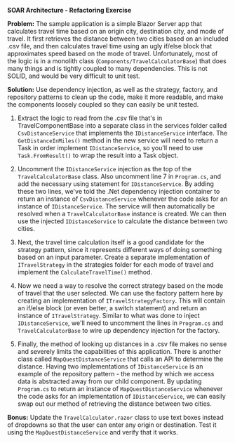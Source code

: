 **SOAR Architecture - Refactoring Exercise**

**Problem:** The sample application is a simple Blazor Server app that calculates travel time based on an origin city, destination city, and mode of travel.  It first retrieves the distance between two cities based on an included .csv file, and then calculates travel time using an ugly if/else block that approximates speed based on the mode of travel.  Unfortunately, most of the logic is in a monolith class (`Components/TravelCalculatorBase`) that does many things and is tightly coupled to many dependencies. This is not SOLID, and would be very difficult to unit test.

**Solution:** Use dependency injection, as well as the strategy, factory, and repository patterns to clean up the code, make it more readable, and make the components loosely coupled so they can easily be unit tested.

 1. Extract the logic to read from the .csv file that's in TravelComponentBase into a separate class in the services folder called `CsvDistanceService` that implements the `IDistanceService` interface. The `GetDistanceInMiles()` method in the new service will need to return a Task in order implement `IDistanceService`, so you'll need to use `Task.FromResult()` to wrap the result into a Task object.

 2. Uncomment the `IDistanceService` injection as the top of the `TravelCalculatorBase` class.  Also uncomment line 7 in `Program.cs`, and add the necessary using statement for `IDistanceService`.  By adding these two lines, we've told the .Net dependency injection container to return an instance of `CsvDistanceService` whenever the code asks for an instance of `IDistanceService`.  The service will then automatically be resolved when a `TravelCalculatorBase` instance is created.  We can then use the injected `IDistanceService` to calculate the distance between two cities.
 
 3.  Next, the travel time calculation itself is a good candidate for the strategy pattern, since it represents different ways of doing something based on an input parameter.  Create a separate implementation of `ITravelStrategy` in the strategies folder for each mode of travel and implement the `CalculateTravelTime()` method.
 
 4.  Now we need a way to resolve the correct strategy based on the mode of travel that the user selected.  We can use the factory pattern here by creating an implementation of `ITravelStrategyFactory`.  This will contain an if/else block (or even better, a switch statement) and return an instance of `ITravelStrategy`.  Similar to what was done to inject `IDistanceService`, we'll need to uncomment the lines in `Program.cs` and `TravelCalculatorBase` to wire up dependency injection for the factory.
 
 5. Finally, the method of looking up distances in a .csv file makes no sense and severely limits the capabilities of this application.  There is another class called `MapQuestDistanceService` that calls an API to determine the distance.  Having two implementations of `IDistanceService` is an example of the repository pattern - the method by which we access data is abstracted away from our child component.  By updating `Program.cs` to return an instance of `MapQuestDistanceService` whenever the code asks for an implementation of `IDistanceService`, we can easily swap out our method of retrieving the distance between two cities.

**Bonus:** Update the `TravelCalculator.razor` class to use text boxes instead of dropdowns so that the user can enter any origin or destination.  Test it using the `MapQuestDistanceService` and verify that it works.
